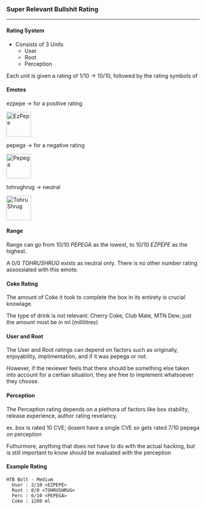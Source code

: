 ### Super Relevant Bullshit Rating
---

#### Rating System

- Consists of 3 Units
  - User
  - Root
  - Perception

Each unit is given a rating of 1/10 -> 10/10, followed by the rating symbols of 

#### Emotes

ezpepe -> for a positive rating

<a href="https://emoji.gg/emoji/5492_EzPepe"><img src="https://emoji.gg/assets/emoji/5492_EzPepe.png" width="64px" height="64px" alt="EzPepe"></a>

pepega -> for a negative rating

<a href="https://emoji.gg/emoji/2999-pepeg"><img src="https://emoji.gg/assets/emoji/2999-pepega.png" width="64px" height="64px" alt="Pepega"></a>

tohrughrug -> neutral

<a href="https://emoji.gg/emoji/5599_TohruShrug"><img src="https://emoji.gg/assets/emoji/5599_TohruShrug.png" width="64px" height="64px" alt="TohruShrug"></a>

#### Range

Range can go from 10/10 *PEPEGA* as the lowest, to 10/10 *EZPEPE* as the highest.

A 0/0 *TOHRUSHRUG* exists as neutral only. There is no other number rating assossiated with this emote.
  
  
#### Coke Rating
  
The amount of Coke it took to complete the box in its entirety is crucial knowlage.
 
The type of drink is not relevant: Cherry Coke, Club Mate, MTN Dew; just the amount must be in ml (millilitres)
  

#### User and Root
  
The User and Root ratings can depend on factors such as originaliy, enjoyability, implimentation, and if it was pepega or not.
  
However, if the reviewer feels that there should be something else taken into account for a certian situation, they are free to implement whatsoever they choose.
  
#### Perception
  
The Perception rating depends on a plethora of factors like box stability, release experience, author rating revelancy.
  
ex. box is rated 10 CVE; dosent have a single CVE so gets rated 7/10 pepega on perception
  
Futhurmore, anything that does not have to do with the actual hacking, but is still important to know should be evaluated with the perception
  
#### Example Rating
  
```
HTB Bolt - Medium
  User : 2/10 <EZPEPE>
  Root : 0/0 <TOHRUSHRUG>
  Perc : 6/10 <PEPEGA>
  Coke : 1200 ml 
```  


  
